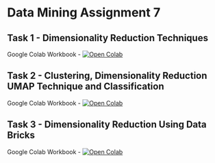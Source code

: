 # Data Mining Assignment 7

## Task 1 - Dimensionality Reduction Techniques

Google Colab Workbook -
[![Open Colab](https://colab.research.google.com/assets/colab-badge.svg)](https://colab.research.google.com/drive/1a9C4Z7HbjxGy3G0dkJlIiB7sudwAJgks?usp=sharing)


## Task 2 - Clustering, Dimensionality Reduction UMAP Technique and Classification

Google Colab Workbook - 
[![Open Colab](https://colab.research.google.com/assets/colab-badge.svg)](https://colab.research.google.com/drive/1D2T1CxhPXKGdFQFG-gP33nE3uGsrjalJ?usp=sharing)

## Task 3 - Dimensionality Reduction Using Data Bricks

Google Colab Workbook - 
[![Open Colab](https://colab.research.google.com/assets/colab-badge.svg)](https://colab.research.google.com/drive/1iZgloMI_SiZVMf2wVOu9C0O5348wiuzx?usp=sharing)

